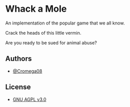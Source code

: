 # Whack a Mole

An implementation of the popular game that we all know.

Crack the heads of this little vermin.

Are you ready to be sued for animal abuse?

## Authors

* [@Cromega08](https://www.github.com/cromega08)

## License

* [GNU AGPL v3.0](https://choosealicense.com/licenses/agpl-3.0/)
